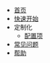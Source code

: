 <!-- docs/_sidebar.md -->

* [首页](/ "首页")
* [快速开始](/quickstart "快速开始")
* 定制化
  * [配置项](/config "配置项")
* [常见问题](/faq "常见问题")
* [帮助](/help "帮助")